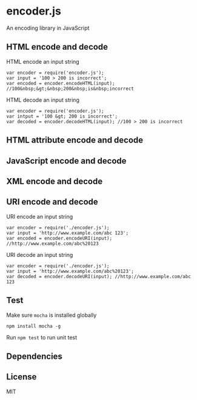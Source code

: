 encoder.js
=======

An encoding library in JavaScript

## HTML encode and decode
HTML encode an input string
```
var encoder = require('encoder.js');
var input = '100 > 200 is incorrect';
var encoded = encoder.encodeHTML(input); //100&nbsp;&gt;&nbsp;200&nbsp;is&nbsp;incorrect
```

HTML decode an input string
```
var encoder = require('encoder.js');
var intput = '100 &gt; 200 is incorrect';
var decoded = encoder.decodeHTML(input); //100 > 200 is incorrect
```

## HTML attribute encode and decode

## JavaScript encode and decode

## XML encode and decode

## URI encode and decode
URI encode an input string
```
var encoder = require('./encoder.js');
var input = 'http://www.example.com/abc 123';
var encoded = encoder.encodeURI(input); //http://www.example.com/abc%20123
```

URI decode an input string
```
var encoder = require('./encoder.js');
var input = 'http://www.example.com/abc%20123';
var decoded = encoder.decodeURI(input); //http://www.example.com/abc 123
```

## Test
Make sure `mocha` is installed globally
```
npm install mocha -g
```
Run `npm test` to run unit test

## Dependencies

## License
MIT
